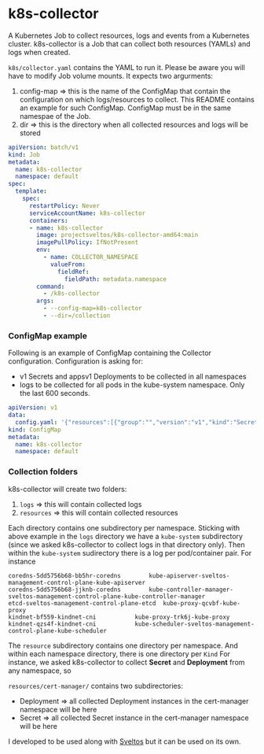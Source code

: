 # k8s-collector
A Kubernetes Job to collect resources, logs and events from a Kubernetes cluster.
k8s-collector is a Job that can collect both resources (YAMLs) and logs when created.

`k8s/collector.yaml` contains the YAML to run it. Please be aware you will have to modify Job volume mounts.
It expects two argurments:

1. config-map => this is the name of the ConfigMap that contain the configuration on which logs/resources to collect. This README contains an example for such ConfigMap. ConfigMap must be in the same namespae of the Job.
2. dir => this is the directory when all collected resources and logs will be stored 

```yaml
apiVersion: batch/v1
kind: Job
metadata:
  name: k8s-collector
  namespace: default
spec:
  template:
    spec:
      restartPolicy: Never
      serviceAccountName: k8s-collector
      containers:
      - name: k8s-collector
        image: projectsveltos/k8s-collector-amd64:main
        imagePullPolicy: IfNotPresent
        env:
          - name: COLLECTOR_NAMESPACE
            valueFrom:
              fieldRef:
                fieldPath: metadata.namespace
        command:
          - /k8s-collector
        args:
          - --config-map=k8s-collector
          - --dir=/collection
```

### ConfigMap example
Following is an example of ConfigMap containing the Collector configuration.
Configuration is asking for:

- v1 Secrets and appsv1 Deployments to be collected in all namespaces
- logs to be collected for all pods in the kube-system namespace. Only the last 600 seconds.

```yaml
apiVersion: v1
data:
  config.yaml: '{"resources":[{"group":"","version":"v1","kind":"Secret"},{"group":"apps","version":"v1","kind":"Deployment"}],"logs":[{"namespace":"kube-system","sinceSeconds":600}]}'
kind: ConfigMap
metadata:
  name: k8s-collector
  namespace: default
```

### Collection folders
k8s-collector will create two folders:

1. ```logs``` => this will contain collected logs
2. ```resources``` => this will contain collected resources

Each directory contains one subdirectory per namespace. Sticking with above example in the ```logs``` directory we have a ```kube-system``` subdirectory (since we asked k8s-collector to collect logs in that directory only).
Then within the ```kube-system``` sudirectory there is a log per pod/container pair.
For instance

```
coredns-5dd5756b68-bb5hr-coredns	    kube-apiserver-sveltos-management-control-plane-kube-apiserver
coredns-5dd5756b68-jjknb-coredns	    kube-controller-manager-sveltos-management-control-plane-kube-controller-manager
etcd-sveltos-management-control-plane-etcd  kube-proxy-qcvbf-kube-proxy
kindnet-bf559-kindnet-cni		    kube-proxy-trk6j-kube-proxy
kindnet-qzs4f-kindnet-cni		    kube-scheduler-sveltos-management-control-plane-kube-scheduler
```

The ```resource``` subdirectory contains one directory per namespace. And within each namespace directory, there is one directory per ```Kind```
For instance, we asked k8s-collector to collect __Secret__ and __Deployment__ from any namespace, so 

```resources/cert-manager/``` contains two subdirectories:
- Deployment => all collected Deployment instances in the cert-manager namespace will be here
- Secret => all collected Secret instance in the cert-manager namespace will be here

I developed to be used along with [Sveltos](https://github.com/projectsveltos) but it can be used on its own.